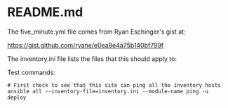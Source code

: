 # README.md

The five_minute.yml file comes from Ryan Eschinger's gist at:

https://gist.github.com/ryane/e0ea8e4a75b140bf799f

The inventory.ini file lists the files that this should apply to:

Test commands:

```
# First check to see that this site can ping all the inventory hosts
ansible all --inventory-file=inventory.ini --module-name ping -u deploy

```